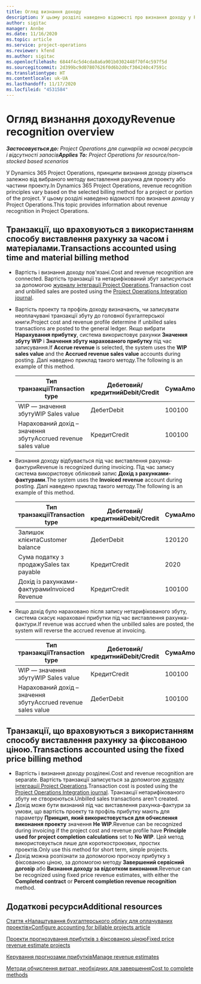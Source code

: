 ```yaml
---
title: Огляд визнання доходу
description: У цьому розділі наведено відомості про визнання доходу у Project Operations.
author: sigitac
manager: Annbe
ms.date: 11/16/2020
ms.topic: article
ms.service: project-operations
ms.reviewer: kfend
ms.author: sigitac
ms.openlocfilehash: 6844f4c5d4cda8a6a901b0302448f70f4c597f5d
ms.sourcegitcommit: 2d399bc9d07807626f0d6b2d0cf304240c47591c
ms.translationtype: HT
ms.contentlocale: uk-UA
ms.lasthandoff: 11/17/2020
ms.locfileid: "4531584"
---
```

# <a name="revenue-recognition-overview"></a><span data-ttu-id="2f31b-103">Огляд визнання доходу</span><span class="sxs-lookup"><span data-stu-id="2f31b-103">Revenue recognition overview</span></span>

<span data-ttu-id="2f31b-104">_**Застосовується до:** Project Operations для сценаріїв на основі ресурсів і відсутності запасів_</span><span class="sxs-lookup"><span data-stu-id="2f31b-104">_**Applies To:** Project Operations for resource/non-stocked based scenarios_</span></span>

<span data-ttu-id="2f31b-105">У Dynamics 365 Project Operations, принципи визнання доходу різняться залежно від вибраного методу виставлення рахунка для проекту або частини проекту.</span><span class="sxs-lookup"><span data-stu-id="2f31b-105">In Dynamics 365 Project Operations, revenue recognition principles vary based on the selected billing method for a project or portion of the project.</span></span> <span data-ttu-id="2f31b-106">У цьому розділі наведено відомості про визнання доходу у Project Operations.</span><span class="sxs-lookup"><span data-stu-id="2f31b-106">This topic provides information about revenue recognition in Project Operations.</span></span>

## <a name="transactions-accounted-using-time-and-material-billing-method"></a><span data-ttu-id="2f31b-107">Транзакції, що враховуються з використанням способу виставлення рахунку за часом і матеріалами.</span><span class="sxs-lookup"><span data-stu-id="2f31b-107">Transactions accounted using time and material billing method</span></span>

- <span data-ttu-id="2f31b-108">Вартість і визнання доходу пов'язані.</span><span class="sxs-lookup"><span data-stu-id="2f31b-108">Cost and revenue recognition are connected.</span></span> <span data-ttu-id="2f31b-109">Вартість транзакції та нетарифікований збут записуються за допомогою [журналу інтеграції Project Operations](../project-accounting/project-operations-integration-journal.md).</span><span class="sxs-lookup"><span data-stu-id="2f31b-109">Transaction cost and unbilled sales are posted using the [Project Operations Integration journal](../project-accounting/project-operations-integration-journal.md).</span></span>
- <span data-ttu-id="2f31b-110">Вартість проекту та профіль доходу визначають, чи записувати неоплачувані транзакції збуту до головної бухгалтерської книги.</span><span class="sxs-lookup"><span data-stu-id="2f31b-110">Project cost and revenue profile determine if unbilled sales transactions are posted to the general ledger.</span></span> <span data-ttu-id="2f31b-111">Якщо вибрати **Нарахування прибутку**, система використовує рахунки **Значення збуту WIP** і **Значення збуту нарахованого прибутку** під час записування.</span><span class="sxs-lookup"><span data-stu-id="2f31b-111">If **Accrue revenue** is selected, the system uses the **WIP sales value** and the **Accrued revenue sales value** accounts during posting.</span></span> <span data-ttu-id="2f31b-112">Далі наведено приклад такого методу.</span><span class="sxs-lookup"><span data-stu-id="2f31b-112">The following is an example of this method.</span></span>  

  | <span data-ttu-id="2f31b-113">Тип транзакції</span><span class="sxs-lookup"><span data-stu-id="2f31b-113">Transaction type</span></span> | <span data-ttu-id="2f31b-114">Дебетовий/кредитний</span><span class="sxs-lookup"><span data-stu-id="2f31b-114">Debit/Credit</span></span> | <span data-ttu-id="2f31b-115">Сума</span><span class="sxs-lookup"><span data-stu-id="2f31b-115">Amount</span></span> |
  | --- | --- | --- |
  | <span data-ttu-id="2f31b-116">WIP — значення збуту</span><span class="sxs-lookup"><span data-stu-id="2f31b-116">WIP Sales value</span></span> | <span data-ttu-id="2f31b-117">Дебет</span><span class="sxs-lookup"><span data-stu-id="2f31b-117">Debit</span></span> | <span data-ttu-id="2f31b-118">100</span><span class="sxs-lookup"><span data-stu-id="2f31b-118">100</span></span> |
  | <span data-ttu-id="2f31b-119">Нарахований дохід – значення збуту</span><span class="sxs-lookup"><span data-stu-id="2f31b-119">Accrued revenue sales value</span></span> | <span data-ttu-id="2f31b-120">Кредит</span><span class="sxs-lookup"><span data-stu-id="2f31b-120">Credit</span></span> | <span data-ttu-id="2f31b-121">100</span><span class="sxs-lookup"><span data-stu-id="2f31b-121">100</span></span> |

- <span data-ttu-id="2f31b-122">Визнання доходу відбувається під час виставлення рахунка-фактури</span><span class="sxs-lookup"><span data-stu-id="2f31b-122">Revenue is recognized during invoicing.</span></span> <span data-ttu-id="2f31b-123">Під час запису система використовує обліковий запис **Дохід з рахунками-фактурами**.</span><span class="sxs-lookup"><span data-stu-id="2f31b-123">The system uses the **Invoiced revenue** account during posting.</span></span> <span data-ttu-id="2f31b-124">Далі наведено приклад такого методу.</span><span class="sxs-lookup"><span data-stu-id="2f31b-124">The following is an example of this method.</span></span>  

  | <span data-ttu-id="2f31b-125">Тип транзакції</span><span class="sxs-lookup"><span data-stu-id="2f31b-125">Transaction type</span></span> | <span data-ttu-id="2f31b-126">Дебетовий/кредитний</span><span class="sxs-lookup"><span data-stu-id="2f31b-126">Debit/Credit</span></span> | <span data-ttu-id="2f31b-127">Сума</span><span class="sxs-lookup"><span data-stu-id="2f31b-127">Amount</span></span> |
  | --- | --- | --- |
  | <span data-ttu-id="2f31b-128">Залишок клієнта</span><span class="sxs-lookup"><span data-stu-id="2f31b-128">Customer balance</span></span> | <span data-ttu-id="2f31b-129">Дебет</span><span class="sxs-lookup"><span data-stu-id="2f31b-129">Debit</span></span> | <span data-ttu-id="2f31b-130">120</span><span class="sxs-lookup"><span data-stu-id="2f31b-130">120</span></span> |
  | <span data-ttu-id="2f31b-131">Сума податку з продажу</span><span class="sxs-lookup"><span data-stu-id="2f31b-131">Sales tax payable</span></span> | <span data-ttu-id="2f31b-132">Кредит</span><span class="sxs-lookup"><span data-stu-id="2f31b-132">Credit</span></span> | <span data-ttu-id="2f31b-133">20</span><span class="sxs-lookup"><span data-stu-id="2f31b-133">20</span></span> |
  | <span data-ttu-id="2f31b-134">Дохід із рахунками-фактурами</span><span class="sxs-lookup"><span data-stu-id="2f31b-134">Invoiced Revenue</span></span> | <span data-ttu-id="2f31b-135">Кредит</span><span class="sxs-lookup"><span data-stu-id="2f31b-135">Credit</span></span> | <span data-ttu-id="2f31b-136">100</span><span class="sxs-lookup"><span data-stu-id="2f31b-136">100</span></span> |

- <span data-ttu-id="2f31b-137">Якщо дохід було нараховано після запису нетарифікованого збуту, система скасує нараховані прибутки під час виставлення рахунка-фактури.</span><span class="sxs-lookup"><span data-stu-id="2f31b-137">If revenue was accrued when the unbilled sales are posted, the system will reverse the accrued revenue at invoicing.</span></span>

  | <span data-ttu-id="2f31b-138">Тип транзакції</span><span class="sxs-lookup"><span data-stu-id="2f31b-138">Transaction type</span></span> | <span data-ttu-id="2f31b-139">Дебетовий/кредитний</span><span class="sxs-lookup"><span data-stu-id="2f31b-139">Debit/Credit</span></span> | <span data-ttu-id="2f31b-140">Сума</span><span class="sxs-lookup"><span data-stu-id="2f31b-140">Amount</span></span> |
  | --- | --- | --- |
  | <span data-ttu-id="2f31b-141">WIP — значення збуту</span><span class="sxs-lookup"><span data-stu-id="2f31b-141">WIP Sales value</span></span> | <span data-ttu-id="2f31b-142">Кредит</span><span class="sxs-lookup"><span data-stu-id="2f31b-142">Credit</span></span> | <span data-ttu-id="2f31b-143">100</span><span class="sxs-lookup"><span data-stu-id="2f31b-143">100</span></span> |
  | <span data-ttu-id="2f31b-144">Нарахований дохід – значення збуту</span><span class="sxs-lookup"><span data-stu-id="2f31b-144">Accrued revenue sales value</span></span> | <span data-ttu-id="2f31b-145">Дебет</span><span class="sxs-lookup"><span data-stu-id="2f31b-145">Debit</span></span> | <span data-ttu-id="2f31b-146">100</span><span class="sxs-lookup"><span data-stu-id="2f31b-146">100</span></span> |

## <a name="transactions-accounted-using-the-fixed-price-billing-method"></a><span data-ttu-id="2f31b-147">Транзакції, що враховуються з використанням способу виставлення рахунку за фіксованою ціною.</span><span class="sxs-lookup"><span data-stu-id="2f31b-147">Transactions accounted using the fixed price billing method</span></span>

- <span data-ttu-id="2f31b-148">Вартість і визнання доходу розділені.</span><span class="sxs-lookup"><span data-stu-id="2f31b-148">Cost and revenue recognition are separate.</span></span> <span data-ttu-id="2f31b-149">Вартість транзакції записується за допомогою [журналу інтеграції Project Operations](../project-accounting/project-operations-integration-journal.md).</span><span class="sxs-lookup"><span data-stu-id="2f31b-149">Transaction cost is posted using the [Project Operations Integration journal](../project-accounting/project-operations-integration-journal.md).</span></span> <span data-ttu-id="2f31b-150">Транзакції нетарифікованого збуту не створюються.</span><span class="sxs-lookup"><span data-stu-id="2f31b-150">Unbilled sales transactions aren't created.</span></span>
- <span data-ttu-id="2f31b-151">Дохід може бути визнаний під час виставлення рахунка-фактури за умови, що вартість проекту та профіль прибутку мають для параметру **Принцип, який використовується для обчислення виконання проекту** значення **Не WIP**.</span><span class="sxs-lookup"><span data-stu-id="2f31b-151">Revenue can be recognized during invoicing if the project cost and revenue profile have **Principle used for project completion calculations** set to **No WIP**.</span></span> <span data-ttu-id="2f31b-152">Цей метод використовується лише для короткострокових, простих проектів.</span><span class="sxs-lookup"><span data-stu-id="2f31b-152">Only use this method for short term, simple projects.</span></span>
- <span data-ttu-id="2f31b-153">Дохід можна розпізнати за допомогою прогнозу прибутку з фіксованою ціною, за допомогою методу **Завершений сервісний договір** або **Визнання доходу за відсотком виконання**.</span><span class="sxs-lookup"><span data-stu-id="2f31b-153">Revenue can be recognized using fixed price revenue estimates, with either the **Completed contract** or **Percent completion revenue recognition** method.</span></span>

## <a name="additional-resources"></a><span data-ttu-id="2f31b-154">Додаткові ресурси</span><span class="sxs-lookup"><span data-stu-id="2f31b-154">Additional resources</span></span>
[<span data-ttu-id="2f31b-155">Стаття «Налаштування бухгалтерського обліку для оплачуваних проектів»</span><span class="sxs-lookup"><span data-stu-id="2f31b-155">Configure accounting for billable projects article</span></span>](../project-accounting/configure-accounting-billable-projects.md)

[<span data-ttu-id="2f31b-156">Проекти прогнозування прибутків з фіксованою ціною</span><span class="sxs-lookup"><span data-stu-id="2f31b-156">Fixed price revenue estimate projects</span></span>](rev-rec-percentage-completion-method.md)

[<span data-ttu-id="2f31b-157">Керування прогнозами прибутків</span><span class="sxs-lookup"><span data-stu-id="2f31b-157">Manage revenue estimates</span></span>](rev-rec-completed-contract-method.md)

[<span data-ttu-id="2f31b-158">Методи обчислення витрат, необхідних для завершення</span><span class="sxs-lookup"><span data-stu-id="2f31b-158">Cost to complete methods</span></span>](cost-complete-methods.md)
